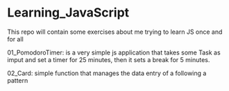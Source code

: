 # Learning_JavaScript
This repo will contain some exercises about me trying to learn JS once and for all

01_PomodoroTimer: is a very simple js application that takes some Task as imput and set a timer for 25 minutes, then it sets a break for 5 minutes.

02_Card: simple function that manages the data entry of a following a pattern

